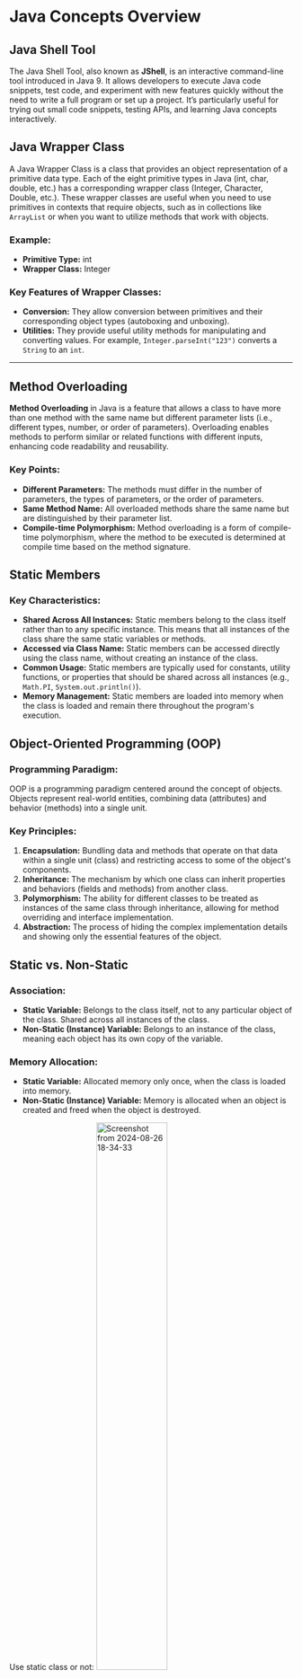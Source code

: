 # Java Concepts Overview

## Java Shell Tool

The Java Shell Tool, also known as **JShell**, is an interactive command-line tool introduced in Java 9. It allows developers to execute Java code snippets, test code, and experiment with new features quickly without the need to write a full program or set up a project. It’s particularly useful for trying out small code snippets, testing APIs, and learning Java concepts interactively.

## Java Wrapper Class

A Java Wrapper Class is a class that provides an object representation of a primitive data type. Each of the eight primitive types in Java (int, char, double, etc.) has a corresponding wrapper class (Integer, Character, Double, etc.). These wrapper classes are useful when you need to use primitives in contexts that require objects, such as in collections like `ArrayList` or when you want to utilize methods that work with objects.

### Example:
- **Primitive Type:** int
- **Wrapper Class:** Integer

### Key Features of Wrapper Classes:
- **Conversion:** They allow conversion between primitives and their corresponding object types (autoboxing and unboxing).
- **Utilities:** They provide useful utility methods for manipulating and converting values. For example, `Integer.parseInt("123")` converts a `String` to an `int`.

---

## Method Overloading

**Method Overloading** in Java is a feature that allows a class to have more than one method with the same name but different parameter lists (i.e., different types, number, or order of parameters). Overloading enables methods to perform similar or related functions with different inputs, enhancing code readability and reusability.

### Key Points:
- **Different Parameters:** The methods must differ in the number of parameters, the types of parameters, or the order of parameters.
- **Same Method Name:** All overloaded methods share the same name but are distinguished by their parameter list.
- **Compile-time Polymorphism:** Method overloading is a form of compile-time polymorphism, where the method to be executed is determined at compile time based on the method signature.

## Static Members

### Key Characteristics:
- **Shared Across All Instances:** Static members belong to the class itself rather than to any specific instance. This means that all instances of the class share the same static variables or methods.
- **Accessed via Class Name:** Static members can be accessed directly using the class name, without creating an instance of the class.
- **Common Usage:** Static members are typically used for constants, utility functions, or properties that should be shared across all instances (e.g., `Math.PI`, `System.out.println()`).
- **Memory Management:** Static members are loaded into memory when the class is loaded and remain there throughout the program's execution.

## Object-Oriented Programming (OOP)

### Programming Paradigm:
OOP is a programming paradigm centered around the concept of objects. Objects represent real-world entities, combining data (attributes) and behavior (methods) into a single unit.

### Key Principles:
1. **Encapsulation:** Bundling data and methods that operate on that data within a single unit (class) and restricting access to some of the object's components.
2. **Inheritance:** The mechanism by which one class can inherit properties and behaviors (fields and methods) from another class.
3. **Polymorphism:** The ability for different classes to be treated as instances of the same class through inheritance, allowing for method overriding and interface implementation.
4. **Abstraction:** The process of hiding the complex implementation details and showing only the essential features of the object.

## Static vs. Non-Static

### Association:
- **Static Variable:** Belongs to the class itself, not to any particular object of the class. Shared across all instances of the class.
- **Non-Static (Instance) Variable:** Belongs to an instance of the class, meaning each object has its own copy of the variable.

### Memory Allocation:
- **Static Variable:** Allocated memory only once, when the class is loaded into memory.
- **Non-Static (Instance) Variable:** Memory is allocated when an object is created and freed when the object is destroyed.


Use static class or not:
<img src="https://github.com/user-attachments/assets/07167463-7475-4c25-9356-dd8d6af5a033" alt="Screenshot from 2024-08-26 18-34-33" style="width:50%;">

When you have a non-static method, you have to create the class first:
<img src="https://github.com/user-attachments/assets/bbeb830f-11e5-4b00-b472-50354cbdcc37" alt="Screenshot from 2024-08-26 18-43-50" style="width:50%;">

But for a static method inside a class, you do not need to declare it first:
<img src="https://github.com/user-attachments/assets/f7faa408-bf92-4f1b-8cb2-f062a5b68f5f" alt="Screenshot from 2024-08-26 18-45-03" style="width:50%;">



### Access:
- **Static Variable:** Can be accessed directly using the class name without needing to create an object.  
  Example: `ClassName.staticVariable;`
- **Non-Static (Instance) Variable:** Must be accessed through an object of the class.  
  Example: `objectName.instanceVariable;`

## Polymorphism

Polymorphism simply means “many forms”. In Java, it allows one interface to be used for a general class of actions. It enables a single method or object to take on many forms, depending on the context in which it is used.

### Types of Polymorphism:
1. **Compile-time Polymorphism (Method Overloading):**  
   - Define multiple methods with the same name but different parameter lists within the same class.
   - The correct method to call is determined at compile-time based on the method signature.
   
2. **Runtime Polymorphism (Method Overriding):**  
   - Allows a subclass to provide a specific implementation of a method that is already defined in its superclass.

## Wrapper Classes

Each primitive type in Java has a corresponding wrapper class (e.g., `int -> Integer`, `double -> Double`).

## Final

### Final Variables:
- **Constant Values:** When a variable is declared as final, it means that once the variable is assigned a value, it cannot be changed or reassigned.

### Final Methods:
- **Preventing Overriding:** When a method is declared as final, it cannot be overridden by subclasses.

## Abstract

### Abstract Class:
- **Cannot Be Instantiated:** An abstract class cannot be instantiated directly.
- **Contains Abstract and Non-Abstract Methods:** An abstract class can have both abstract methods (without a body) and concrete methods (with a body).

### Abstract Method:
- **No Implementation:** An abstract method is declared without an implementation.
- **Must Be in Abstract Class:** Abstract methods can only be declared inside an abstract class.

## Interface

Interfaces cannot have constructors because they cannot be instantiated. An interface only defines a contract that other classes must adhere to.

## Interface vs. Abstract Class vs. Concrete Class

### 1. Purpose:
- **Interface:** Defines a contract or a set of methods that implementing classes must provide.
- **Abstract Class:** Serves as a base class with partial implementation.
- **Concrete Class:** A fully implemented class that can be instantiated.

### 2. Method Implementation:
- **Interface:** Methods are abstract by default (before Java 8).
- **Abstract Class:** Can have both abstract and concrete methods.
- **Concrete Class:** All methods have full implementations.

### 3. Multiple Inheritance:
- **Interface:** A class can implement multiple interfaces.
- **Abstract Class:** A class can extend only one abstract class.
- **Concrete Class:** A concrete class can extend only one class but can implement multiple interfaces.

### 4. Fields:
- **Interface:** Can only contain static and final fields.
- **Abstract Class:** Can have instance variables and static fields.
- **Concrete Class:** Can have instance variables and static fields.

### 5. Constructors:
- **Interface:** Cannot have constructors.
- **Abstract Class:** Can have constructors to initialize fields of the abstract class.
- **Concrete Class:** Can have constructors to initialize its fields.

### 6. Instantiation:
- **Interface:** Cannot be instantiated directly.
- **Abstract Class:** Cannot be instantiated directly.
- **Concrete Class:** Can be instantiated directly.

### 7. When to Use:
- **Interface:** Define a contract that can be implemented by any class.
- **Abstract Class:** Share code among related classes while enforcing some methods to be overridden.
- **Concrete Class:** A fully functional class that can be instantiated.

## Generics

Generics in Java is a feature that allows you to define classes, interfaces, and methods with placeholder types, which can be specified when the class, interface, or method is used. This helps create more flexible and reusable code by enabling type safety without the need to specify specific data types.
. **Generic Interfaces:**
   - Interfaces can also be generic, allowing them to work with different types.
   - **Example:**
     ```java
     interface Container<T> {
         void add(T item);
         T get();
     }

     class StringContainer implements Container<String> {
         private String item;

         public void add(String item) {
             this.item = item;
         }

         public String get() {
             return item;
         }
     }
```
